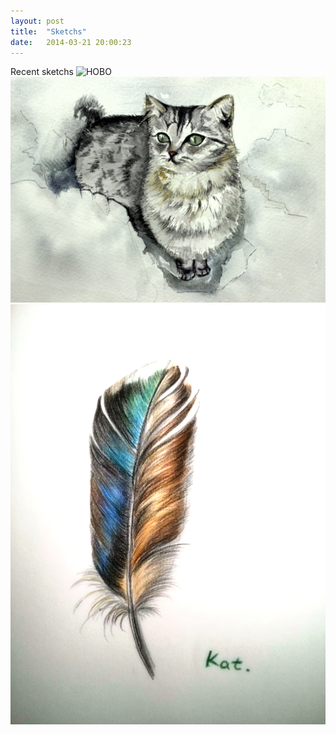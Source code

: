 ```yaml
---
layout: post
title:  "Sketchs"
date:   2014-03-21 20:00:23
---
```


Recent sketchs
![HOBO](/images/2014-03-21-1.jpg)
![cat](/images/2014-03-21-2.jpg)
![feather](/images/2014-03-21-3.jpg)